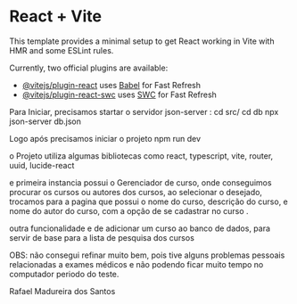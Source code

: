 # React + Vite

This template provides a minimal setup to get React working in Vite with HMR and some ESLint rules.

Currently, two official plugins are available:

- [@vitejs/plugin-react](https://github.com/vitejs/vite-plugin-react/blob/main/packages/plugin-react/README.md) uses [Babel](https://babeljs.io/) for Fast Refresh
- [@vitejs/plugin-react-swc](https://github.com/vitejs/vite-plugin-react-swc) uses [SWC](https://swc.rs/) for Fast Refresh

Para Iniciar, precisamos startar o servidor json-server :
cd src/
cd db
npx json-server db.json

Logo após precisamos iniciar o projeto 
npm run dev

o Projeto utiliza algumas bibliotecas como react, typescript, vite, router, uuid, lucide-react

e primeira instancia possui o Gerenciador de curso, onde conseguimos procurar os cursos ou autores dos cursos, ao selecionar o desejado, trocamos para a pagina que possui o nome do curso, descrição do curso, e nome do autor do curso, com a opção de se cadastrar no curso .

outra funcionalidade e de adicionar um curso ao banco de dados, para servir de base para a lista de pesquisa dos cursos


OBS: não consegui refinar muito bem, pois tive alguns problemas pessoais relacionadas a exames médicos e não podendo ficar muito tempo no computador periodo do teste.

Rafael Madureira dos Santos